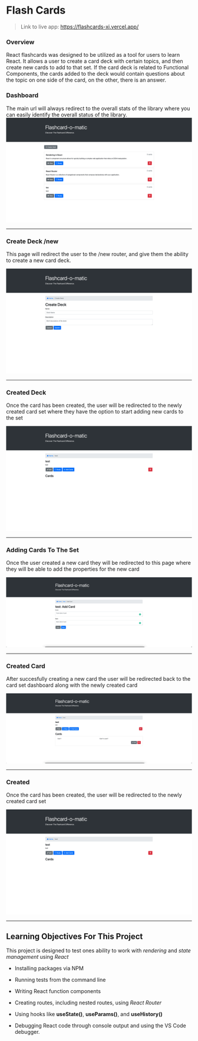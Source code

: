 # Flash Cards

> Link to live app: https://flashcards-xi.vercel.app/

### Overview

React flashcards was designed to be utilized as a tool for users to learn React. It allows a user to create a card deck with certain topics, and then create new cards to add to that set. If the card deck is related to Functional Components, the cards added to the deck would contain questions about the topic on one side of the card, on the other, there is an answer. 

### Dashboard

The main url will always redirect to the overall stats of the library where you can easily identify the overall status of the library.
![dashboard](./public/screenshots/Dashboard.png)

<hr>

### Create Deck /new

This page will redirect the user to the /new router, and give them the ability to create a new card deck.

![new](./public/screenshots/CreateDeck.png)

<hr>

### Created Deck

Once the card has been created, the user will be redirected to the newly created card set where they have the option to start adding new cards to the set


![created](./public/screenshots/Created.png)

<hr>


###  Adding Cards To The Set

Once the user created a new card they will be redirected to this page where they will be able to add the properties for the new card


![Deck](./public/screenshots/AddCard.png)

<hr>




### Created Card 

After succesfully creating a new card the user will be redirected back to the card set dashboard along with the newly created card


![createdCard](./public/screenshots/CreatedCard.png)

<hr>



### Created 

Once the card has been created, the user will be redirected to the newly created card set


![created](./public/screenshots/Created.png)

<hr>





## Learning Objectives For This Project

This project is designed to test ones ability to work with *rendering* and *state management* using *React*

* Installing packages via NPM

* Running tests from the command line

* Writing React function components

* Creating routes, including nested routes, using *React Router*

* Using hooks like **useState()**, **useParams()**, and **useHistory()**

* Debugging React code through console output and using the VS Code debugger.

